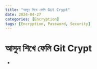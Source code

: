 ```yaml
---
title: "আসুন শিখে ফেলি Git Crypt"
date: 2024-04-27
categories: [Encryption]
tags: [Encryption, Password, Security]
---
```



# আসুন শিখে ফেলি Git Crypt


-


